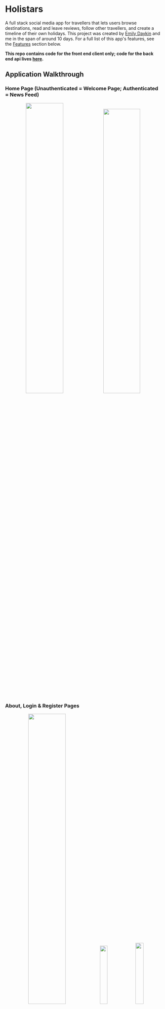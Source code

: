 # Holistars

A full stack social media app for travellers that lets users browse destinations, read and leave reviews, follow other travellers, and create a timeline of their own holidays.
This project was created by [Emily Daykin](https://github.com/emilydaykin) and me in the span of around 10 days. For a full list of this app's features, see the [Features](#features) section below.

**This repo contains code for the front end client only; code for the back end api lives [here](https://github.com/frozenborder72/holistars-api).**

## Application Walkthrough

### Home Page (Unauthenticated = Welcome Page; Authenticated = News Feed)

<p align="center">
  <img src="./src/assets/readme/home_welcome.gif" width="49%"  />
  <img src="./src/assets/readme/home_feed.gif" width="48.5%"  />
</p>

### About, Login & Register Pages

<p align="center">
  <img src="./src/assets/readme/about.gif" width="49%"  />
  <img src="./src/assets/readme/login.png" width="22%"  />
  <img src="./src/assets/readme/register.gif" width="22.5%"  />
</p>

### Destinations

<p align="center">
  <img src="./src/assets/readme/destinations.gif" width="90%"  />
</p>

### Personal Profile Page

<p align="center">
  <img src="./src/assets/readme/profile.gif" width="90%"  />
</p>

### Single City

<p align="center">
  <img src="./src/assets/readme/single_city.gif" width="90%"  />
</p>

### Dynamically Scrape Holiday Destination

<p align="center">
  <img src="./src/assets/readme/scraping.gif" width="90%"  />
</p>

## Tech Stack

### Front End

- React
- Redux
- API Handling: Axios
- Pure CSS with Sass
- React-Router-Dom

### Back End

- Server: Django & Django Rest Framework
- Database: PostgreSQL
- Authentication: JSON Web Token (pyJWT)
- Scraping: Python & Beautiful Soup

### Collaboration & Development

- Git, GitHub
- Trello (project management)
- Postman (API testing)
- Miro (wireframing, planning)
- Npm & Pipenv
- Deployment:
  - Front End: Netlify
  - Back End: Heroku

## Features

- Display of all destinations, and routing to an individual city page with descriptions, top attractions, reviews and travellers
- Real time searching through all destinations by city, country, description or top attractions
- Average rating (over food, weather and culture categories) of each destination shown (created by a python property decorator in the Django model)
- Log In, Register and Log Out functionality
- Once logged in, the user can:
  - View a news feed on their home page which orders recently-reviewed/rated destinations
  - Redirect to their profile page via an icon & name that appear immediately in the navbar
  - Add a holiday to their profile timeline
  - Dynamically scrape for a holiday destination if not listed in database, then add it to the database
  - Leave a review for a destination and rate it (by food, weather and culture).
  - Follow other travellers

## Installation

- Run the [deployed application](https://holistars.netlify.app)!
  - Feel free to register and then use your own login credentials, or try a demo one using:
    - Username: `ana@user.com`
    - Password: `Password1!@`
- Or run it locally. (From root level of directory):
  - Server: `pipenv shell` &#8594; `pipenv install` &#8594; `python manage.py migrate` &#8594; `python manage.py loaddata data/seed_<table>.json` (for table in 'users', 'cities', 'holidays', 'reviews', 'followers') &#8594; `python manage.py runserver`
  - Client: `npm install` &#8594; `npm start`

## Planning & Wireframing:

### Whiteboarding (Miro):

<p align="center">
  <img src="./src/assets/readme/miro_board.png" width="95%"  />
</p>

### Entity Relationship Diagram (ERD via QuickDBD)

<p align="center">
  <img src="./src/assets/readme/db_final.png" width="75%"  />
</p>

### Task Management (Trello)

<p align="center">
  <img src="./src/assets/readme/trello.png" width="90%"  />
</p>

We agreed on some conventions, like using one to many relationships only for the database, using the BEM methodology for our CSS classes, the 7-1 folder structure for Sass modules, and the async/await syntax for asynchronous functions (I generally prefer using then/catch), and decided to work on both the backend and the frontend by assigning each features to complete front to back. The work was split as such:

#### Author Contributions:
Emily: Implementing the live scraping search, cities section, holidays sections, and the connections (followings) between users

Marco: Implementing Redux, authentication, users sections, reviews section and the stars component

## Architecture:

### Front End:

- React Components to compartmentalise code
- Redux to manage state across the entire application
- React Hooks for component state management and handling side effects
- Pure CSS (SASS) and agreed upon Block-Element-Modifier (BEM) methodology
- Single Page Application (`react-router-dom`) using `Link`, `useNavigate`, `useLocation` and `useParams`

### Back End:

- 5 tables/models in PostgreSQL, only one-to-many relationships
- All security checks (user access credentials) done in Django in the back end:
  - Email validation
  - Password encryption
  - Obscuring the password response in the database and from the client side
  - Login credentials expire after 1 day
- Data seeding of 15 user profiles, 32 pre-scraped cities, 39 holidays, 33 reviews and 9 following-follower relationships.

## Featured Code Snippets

### Front End

#### The Redux Slice for users (Marco)

```
import { createSlice, createAsyncThunk } from '@reduxjs/toolkit';
import axios from 'axios';

const USERS_URL = `${process.env.REACT_APP_API_URL}/authentication`;

const initialState = [];

export const fetchUsers = createAsyncThunk('users/fetchUsers', async () => {
  try {
    const response = await axios.get(
      `${process.env.REACT_APP_API_URL}/authentication`
    );
    return response.data;
  } catch (err) {
    return err.message;
  }
});

export const registerUser = createAsyncThunk(
  'users/registerUser',
  async newUser => {
    try {
      const response = await axios.post(`${USERS_URL}/register/`, newUser);
      return response.data;
    } catch (err) {
      return err.message;
    }
  }
);

const usersSlice = createSlice({
  name: 'users',
  initialState,
  reducers: {},
  extraReducers(builder) {
    builder
      .addCase(fetchUsers.fulfilled, (state, action) => {
        return action.payload;
      })
      .addCase(registerUser.fulfilled, (state, action) => {
        state.users.push(action.payload);
      });
  },
});

export const selectAllUsers = state => state.users;
export const selectUserById = (state, id) =>
  state.users.find(user => user.id === id);

export const { userRegistered } = usersSlice.actions;

export default usersSlice.reducer;

```

#### Another piece of code that I think is worth mentioning is the Stars component, reused multiple times across the app, and that allows half stars (thanks also to font-awesome): (Marco)

```
import React from 'react';

const Stars = ({ value }) => {
  return (
    <div className='stars'>
      {Array(5)
        .fill(true)
        .map((_, index) => (
          <span key={index}>
            <i
              style={{ color: '#f8e825' }}
              className={
                value - index >= 1
                  ? 'fas fa-star'
                  : value - index >= 0.5
                  ? 'fas fa-star-half-alt'
                  : 'far fa-star'
              }
            ></i>
          </span>
        ))}
    </div>
  );
};

export default Stars;

```

#### Combining Redux-Toolkit and React useState & useEffect hooks to manage the display of all vs searched cities (Emily)

```
const allCitiesRedux = useSelector(selectAllCities);
const [cities, setCities] = useState(null);

const getCityAvgRating = (city) =>
  city.reviews.reduce((total, review) => total + review.avg_rating, 0) / city.reviews.length;

useEffect(() => {
  const getCityData = async () => {
    const allCities = await getAllCities();
    const shuffledCities = allCities.sort(() => 0.5 - Math.random());
    setCities(shuffledCities);
  };
  getCityData();
}, []);

const filterThroughCities = async (searchInput) => {
  if (searchInput) {
    const filteredCities = await searchCities(searchInput);
    setCities(filteredCities);
  } else {
    setCities(allCitiesRedux);
  }
};

const handleSearchChange = (e) => {
  filterThroughCities(e.target.value);
};
```

### Back End

#### The follower-following relationship between users is an intermediary table of 'User Followers' in the database structure (Emily)

```
from django.db import models
from django.contrib.auth import get_user_model

User = get_user_model()

class Follower(models.Model):
    """ Followers table:
          - user = the person being followed (target)
          - follower = the user following the user
    """
    user = models.ForeignKey(User, related_name='followers',
                             on_delete=models.SET_NULL, null=True)
    follower = models.ForeignKey(User, related_name='followings',
                                 on_delete=models.SET_NULL, null=True)

    def __str__(self):
        return f'{self.follower} is following {self.user}'
```

#### Dynamically scraping Lonely Planet's search results based on users' search input ('city' & 'country') in the app (Emily)

```
import requests
from unidecode import unidecode
from bs4 import BeautifulSoup


def search_lonely_planet(city_name, country_name):
    """ This function takes the POST request `{{baseURL}}/scrape/search/` data
        when a new destination is searched, and returns a valid Lonely Planet URL.
    """

    city_name = unidecode(city_name.lower())
    country_name = unidecode(country_name.lower())

    if requests.get(f'https://www.lonelyplanet.com/{country_name}/{city_name}').status_code == 200:
        city_url_to_scrape = f'https://www.lonelyplanet.com/{country_name}/{city_name}'
        return [city_url_to_scrape]

    # If city URL on lonely-planet isn't as straighforward, SEARCH the site:

    # Bypassing Response [403] with headers:
    header = {
        "user-agent": "Mozilla/5.0 (Windows NT 10.0; Win64; x64) AppleWebKit/537.36 (KHTML, like Gecko) Chrome/74.0.3729.169 Safari/537.36",
        'referer': 'https://www.google.com/'
    }

    page = requests.get(
        f'https://www.lonelyplanet.com/search?q={city_name}', headers=header)
    soup = BeautifulSoup(page.content, 'html.parser')

    search_results = soup.find_all(
        'a', class_='jsx-1866906973 ListItemTitleLink')
    if len(search_results) == 0:
        return ''
    else:
        cities_urls_to_scrape = []
        for result in search_results:
            if (unidecode(result['href'].split('/')[0]) == country_name):
                cities_urls_to_scrape.append(
                    f"https://www.lonelyplanet.com/{result['href']}")

        return cities_urls_to_scrape
```

Since we had to calculate the average of the reviews' ratings for every city, and in turn every review rating is the average of three ratings (food, weather and culture), I used the **`@property` decorator in the Review model**, that allows access to computed values as properties, so that in the frontend we wouldn’t have to use a nested loop (_the horror… the horror…_) in the reducer function that calculates the average rating of the reviews for a city (Marco)

```
@property
def avg_rating(self):
    return (self.rating_food + self.rating_weather + self.rating_food) / 3

def __str__(self):
    return f'{self.city} by {self.user} average rating: {self.avg_rating}'
```

## Bugs, Blockers & Wins

## Wins

Definitely implementing in a working app what we set out to do at the beginning, namely live scraping search for Emily and Redux for me.

### Blockers

Learning Redux as we went was certainly fatiguing and time consuming, and in hindsight I implemented it somewhat naively, but the benefit of having the main pieces of state (users and cities) immediately available throughout the whole app proved to be immense.

### Bugs

Not quite a bug as it follows logically from how the React rendering mechanism works, but since we hadn't the time to implement Redux for the holidays feature, when you add a holiday for a user you have to refresh the user profile page in order for it to appear.

## Future Features + Key Learnings

### Future Features

What we decided would be stretch goals: making the app fully responsive, implementing dark mode, and adding an instant messaging chat feature.

### Key Learnings

Besides all the technical features and libraries (live scraping, Redux) that we learnt on the go, working with a like minded and extremely talented developer like Emily was a real pleasure, that made working in a team a fantastic and challenging developing and learning experience.
